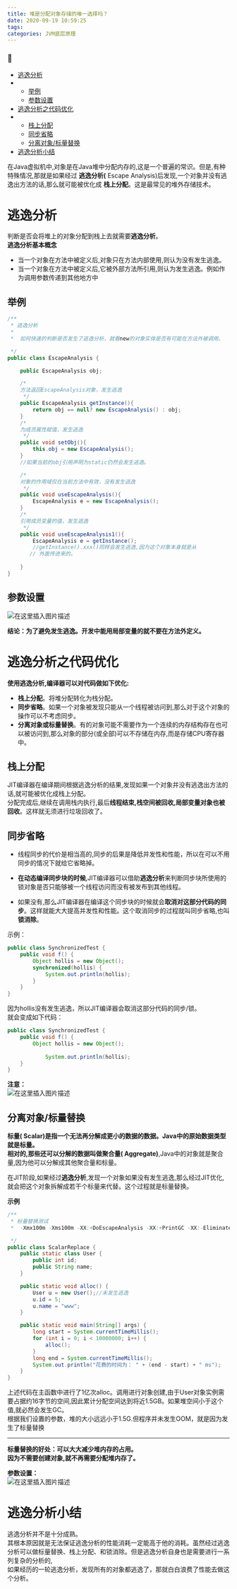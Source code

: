 ```yaml
---
title: 堆是分配对象存储的唯一选择吗？
date: 2020-09-19 10:59:25
tags: 
categories: JVM底层原理
---
```


<!--more-->

### 🍟

- [逃逸分析](#_3)
- - [举例](#_9)
  - [参数设置](#_54)
- [逃逸分析之代码优化](#_61)
- - [栈上分配](#_68)
  - [同步省略](#_72)
  - [分离对象/标量替换](#_104)
- [逃逸分析小结](#_158)

  
在Java虚拟机中,对象是在Java堆中分配内存的,这是一个普遍的常识。但是,有种特殊情况,那就是如果经过 **逃逸分析\(** Escape Analysis\)后发现,一个对象并没有逃逸出方法的话,那么就可能被优化成 **栈上分配**。这是最常见的堆外存储技术。

# 逃逸分析

判断是否会将堆上的对象分配到栈上去就需要**逃逸分析**。  
**逃逸分析基本概念**

- 当一个对象在方法中被定义后,对象只在方法内部使用,则认为没有发生逃逸。
- 当一个对象在方法中被定义后,它被外部方法所引用,则认为发生逃逸。例如作为调用参数传递到其他地方中

## 举例

```java
/**
 * 逃逸分析
 *
 *  如何快速的判断是否发生了逃逸分析，就看new的对象实体是否有可能在方法外被调用。

 */
public class EscapeAnalysis {

    public EscapeAnalysis obj;

    /*
    方法返回EscapeAnalysis对象，发生逃逸
     */
    public EscapeAnalysis getInstance(){
        return obj == null? new EscapeAnalysis() : obj;
    }
    /*
    为成员属性赋值，发生逃逸
     */
    public void setObj(){
        this.obj = new EscapeAnalysis();
    }
    //如果当前的obj引用声明为static仍然会发生逃逸。

    /*
    对象的作用域仅在当前方法中有效，没有发生逃逸
     */
    public void useEscapeAnalysis(){
        EscapeAnalysis e = new EscapeAnalysis();
    }
    /*
    引用成员变量的值，发生逃逸
     */
    public void useEscapeAnalysis1(){
        EscapeAnalysis e = getInstance();
        //getInstance().xxx()同样会发生逃逸,因为这个对象本身就是从
       // 外面传进来的。
        
    }
}

```

## 参数设置

![在这里插入图片描述](https://img-blog.csdnimg.cn/202009191029359.png?x-oss-process=image/watermark,type_ZmFuZ3poZW5naGVpdGk,shadow_10,text_aHR0cHM6Ly9ibG9nLmNzZG4ubmV0L3FxXzIxMDQwNTU5,size_16,color_FFFFFF,t_70#pic_center)

**结论：为了避免发生逃逸。开发中能用局部变量的就不要在方法外定义。**

# 逃逸分析之代码优化

**使用逃逸分析,编译器可以对代码做如下优化:**

- **栈上分配**。将堆分配转化为栈分配。
- **同步省略**。如果一个对象被发现只能从一个线程被访问到,那么对于这个对象的操作可以不考虑同步。
- **分离对象或标量替换**。有的对象可能不需要作为一个连续的内存结构存在也可以被访问到,那么对象的部分\(或全部\)可以不存储在内存,而是存储CPU寄存器中。

## 栈上分配

JIT编译器在编译期间根据逃逸分析的结果,发现如果一个对象并没有逃逸出方法的话,就可能被优化成栈上分配。  
分配完成后,继续在调用栈内执行,最后**线程结束,栈空间被回收,局部变量对象也被回收**。这样就无须进行垃圾回收了。

## 同步省略

- 线程同步的代价是相当高的,同步的后果是降低并发性和性能，所以在可以不用同步的情况下就给它省略掉。

- **在动态编译同步块的时候**,JIT编译器可以借助**逃逸分析**来判断同步块所使用的锁对象是否只能够被一个线程访问而没有被发布到其他线程。

- 如果没有,那么JIT编译器在编译这个同步块的时候就会**取消对这部分代码的同步**。这样就能大大提高并发性和性能。这个取消同步的过程就叫同步省略,也叫**锁消除**。

示例：

```java
public class SynchronizedTest {
    public void f() {
        Object hollis = new Object();
        synchronized(hollis) {
            System.out.println(hollis);
        }
    }
}
```

因为hollis没有发生逃逸，所以JIT编译器会取消这部分代码的同步/锁。  
就会变成如下代码：

```java
public class SynchronizedTest {
    public void f() {
        Object hollis = new Object();
       
            System.out.println(hollis);
    }
}
```

**注意：**  
![在这里插入图片描述](https://img-blog.csdnimg.cn/20200919104342900.PNG?x-oss-process=image/watermark,type_ZmFuZ3poZW5naGVpdGk,shadow_10,text_aHR0cHM6Ly9ibG9nLmNzZG4ubmV0L3FxXzIxMDQwNTU5,size_16,color_FFFFFF,t_70#pic_center)

## 分离对象/标量替换

**标量\( Scalar\)**是指一个无法再分解成更小的数据的数据。Java中的原始数据类型就是标量。  
相对的,那些还可以分解的数据叫做**聚合量\( Aggregate\)**,Java中的对象就是聚合量,因为他可以分解成其他聚合量和标量。

在JIT阶段,如果经过**逃逸分析**,发现一个对象如果没有发生逃逸,那么经过JIT优化,就会把这个对象拆解成若干个标量来代替。这个过程就是标量替换。

  
  

**示例**

```java
/**
 * 标量替换测试
 *  -Xmx100m -Xms100m -XX:+DoEscapeAnalysis -XX:+PrintGC -XX:-EliminateAllocations

 */
public class ScalarReplace {
    public static class User {
        public int id;
        public String name;
    }

    public static void alloc() {
        User u = new User();//未发生逃逸
        u.id = 5;
        u.name = "www";
    }

    public static void main(String[] args) {
        long start = System.currentTimeMillis();
        for (int i = 0; i < 10000000; i++) {
            alloc();
        }
        long end = System.currentTimeMillis();
        System.out.println("花费的时间为： " + (end - start) + " ms");
    }
}
```

上述代码在主函数中进行了1亿次alloc。调用进行对象创建,由于User对象实例需要占据约16字节的空间,因此累计分配空间达到将近1.5GB。如果堆空间小于这个值,就必然会发生GC。  
根据我们设置的参数，堆的大小远远小于1.5G.但程序并未发生OOM，就是因为发生了标量替换  

---

**标量替换的好处：可以大大减少堆内存的占用。  
因为不需要创建对象,就不再需要分配堆内存了。**

**参数设置：**  
![在这里插入图片描述](https://img-blog.csdnimg.cn/20200919105134457.png?x-oss-process=image/watermark,type_ZmFuZ3poZW5naGVpdGk,shadow_10,text_aHR0cHM6Ly9ibG9nLmNzZG4ubmV0L3FxXzIxMDQwNTU5,size_16,color_FFFFFF,t_70#pic_center)

# 逃逸分析小结

逃逸分析并不是十分成熟。  
其根本原因就是无法保证逃逸分析的性能消耗一定能高于他的消耗。虽然经过逃逸分析可以做标量替换、栈上分配、和锁消除。但是逃逸分析自身也是需要进行一系列复杂的分析的,  
如果经历的一轮逃逸分析，发现所有的对象都逃逸了，那就白白浪费了性能去做这个分析。